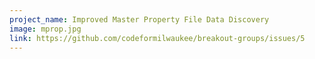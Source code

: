 ```yaml
---
project_name: Improved Master Property File Data Discovery
image: mprop.jpg
link: https://github.com/codeformilwaukee/breakout-groups/issues/5
---
```

